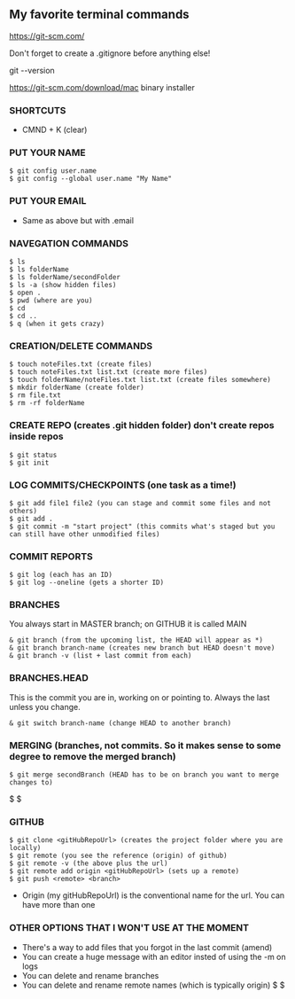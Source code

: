 ## My favorite terminal commands

https://git-scm.com/

Don't forget to create a .gitignore before anything else!

git --version

https://git-scm.com/download/mac
binary installer

### SHORTCUTS

- CMND + K (clear)

### PUT YOUR NAME

```
$ git config user.name
$ git config --global user.name "My Name"
```

### PUT YOUR EMAIL

- Same as above but with .email

### NAVEGATION COMMANDS

```
$ ls
$ ls folderName
$ ls folderName/secondFolder
$ ls -a (show hidden files)
$ open .
$ pwd (where are you)
$ cd
$ cd ..
$ q (when it gets crazy)
```

### CREATION/DELETE COMMANDS

```
$ touch noteFiles.txt (create files)
$ touch noteFiles.txt list.txt (create more files)
$ touch folderName/noteFiles.txt list.txt (create files somewhere)
$ mkdir folderName (create folder)
$ rm file.txt
$ rm -rf folderName
```

### CREATE REPO (creates .git hidden folder) don't create repos inside repos

```
$ git status
$ git init
```

### LOG COMMITS/CHECKPOINTS (one task as a time!)

```
$ git add file1 file2 (you can stage and commit some files and not others)
$ git add .
$ git commit -m "start project" (this commits what's staged but you can still have other unmodified files)
```

### COMMIT REPORTS

```
$ git log (each has an ID)
$ git log --oneline (gets a shorter ID)
```

### BRANCHES

You always start in MASTER branch; on GITHUB it is called MAIN

```
& git branch (from the upcoming list, the HEAD will appear as *)
& git branch branch-name (creates new branch but HEAD doesn't move)
& git branch -v (list + last commit from each)
```

### BRANCHES.HEAD

This is the commit you are in, working on or pointing to. Always the last unless you change.

```
& git switch branch-name (change HEAD to another branch)
```

### MERGING (branches, not commits. So it makes sense to some degree to remove the merged branch)

```
$ git merge secondBranch (HEAD has to be on branch you want to merge changes to)
```

$
$

### GITHUB

```
$ git clone <gitHubRepoUrl> (creates the project folder where you are locally)
$ git remote (you see the reference (origin) of github)
$ git remote -v (the above plus the url)
$ git remote add origin <gitHubRepoUrl> (sets up a remote)
$ git push <remote> <branch>
```

- Origin (my gitHubRepoUrl) is the conventional name for the url. You can have more than one

### OTHER OPTIONS THAT I WON'T USE AT THE MOMENT

- There's a way to add files that you forgot in the last commit (amend)
- You can create a huge message with an editor insted of using the -m on logs
- You can delete and rename branches
- You can delete and rename remote names (which is typically origin)
  $
$

